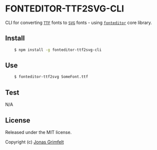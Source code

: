 
# FONTEDITOR-TTF2SVG-CLI

CLI for converting [`TTF`](https://en.wikipedia.org/wiki/TrueType) fonts to [`SVG`](http://www.w3.org/TR/SVG/fonts.html) fonts - using [`fonteditor`](https://github.com/kekee000/fonteditor-core) core library.


## Install

```sh
    $ npm install -g fonteditor-ttf2svg-cli
```


## Use

```sh
    $ fonteditor-ttf2svg SomeFont.ttf
```


## Test

N/A


## License

Released under the MIT license.

Copyright (c) [Jonas Grimfelt](http://github.com/grimen)
